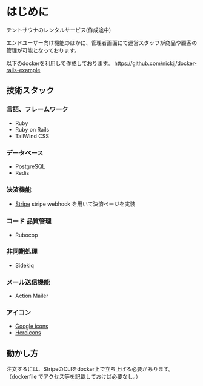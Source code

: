 # はじめに
テントサウナのレンタルサービス(作成途中)

エンドユーザー向け機能のほかに、管理者画面にて運営スタッフが商品や顧客の管理が可能となっております。

以下のdockerを利用して作成しております。
https://github.com/nickjj/docker-rails-example

## 技術スタック

### 言語、フレームワーク
- Ruby
- Ruby on Rails
- TailWind CSS

### データベース
- PostgreSQL
- Redis

### 決済機能
- [Stripe](https://stripe.com/docs/api)
stripe webhook を用いて決済ページを実装

### コード 品質管理
- Rubocop

### 非同期処理
- Sidekiq

### メール送信機能
- Action Mailer

### アイコン
- [Google icons](https://fonts.google.com/icons)
- [Heroicons](https://heroicons.com/)

## 動かし方
注文するには、StripeのCLIをdocker上で立ち上げる必要があります。
（dockerfile でアクセス等を記載しておけば必要なし。）
